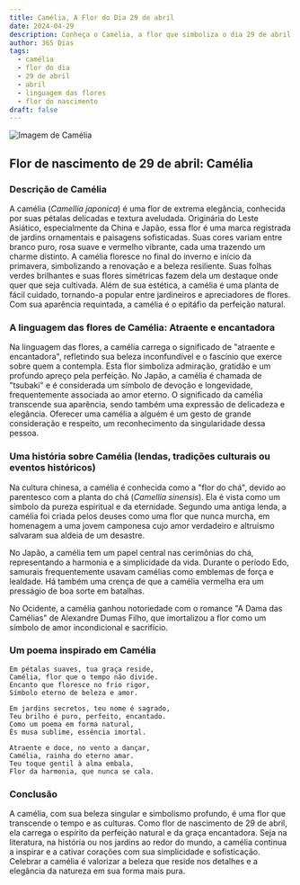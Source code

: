 ```yaml
---
title: Camélia, A Flor do Dia 29 de abril
date: 2024-04-29
description: Conheça o Camélia, a flor que simboliza o dia 29 de abril e seu significado 'Atraente e encantadora'. Explore a beleza e o simbolismo desta flor encantadora.
author: 365 Dias
tags:
  - camélia
  - flor do dia
  - 29 de abril
  - abril
  - linguagem das flores
  - flor do nascimento
draft: false
---
```


![Imagem de Camélia](https://cdn.pixabay.com/photo/2024/01/17/15/45/camellia-8514865_1280.jpg#center)

## Flor de nascimento de 29 de abril: Camélia

### Descrição de Camélia

A camélia (_Camellia japonica_) é uma flor de extrema elegância, conhecida por suas pétalas delicadas e textura aveludada. Originária do Leste Asiático, especialmente da China e Japão, essa flor é uma marca registrada de jardins ornamentais e paisagens sofisticadas. Suas cores variam entre branco puro, rosa suave e vermelho vibrante, cada uma trazendo um charme distinto. A camélia floresce no final do inverno e início da primavera, simbolizando a renovação e a beleza resiliente. Suas folhas verdes brilhantes e suas flores simétricas fazem dela um destaque onde quer que seja cultivada. Além de sua estética, a camélia é uma planta de fácil cuidado, tornando-a popular entre jardineiros e apreciadores de flores. Com sua aparência requintada, a camélia é o epitáfio da perfeição natural.

### A linguagem das flores de Camélia: Atraente e encantadora

Na linguagem das flores, a camélia carrega o significado de "atraente e encantadora", refletindo sua beleza inconfundível e o fascínio que exerce sobre quem a contempla. Esta flor simboliza admiração, gratidão e um profundo apreço pela perfeição. No Japão, a camélia é chamada de "tsubaki" e é considerada um símbolo de devoção e longevidade, frequentemente associada ao amor eterno. O significado da camélia transcende sua aparência, sendo também uma expressão de delicadeza e elegância. Oferecer uma camélia a alguém é um gesto de grande consideração e respeito, um reconhecimento da singularidade dessa pessoa.

### Uma história sobre Camélia (lendas, tradições culturais ou eventos históricos)

Na cultura chinesa, a camélia é conhecida como a "flor do chá", devido ao parentesco com a planta do chá (_Camellia sinensis_). Ela é vista como um símbolo da pureza espiritual e da eternidade. Segundo uma antiga lenda, a camélia foi criada pelos deuses como uma flor que nunca murcha, em homenagem a uma jovem camponesa cujo amor verdadeiro e altruísmo salvaram sua aldeia de um desastre.

No Japão, a camélia tem um papel central nas cerimônias do chá, representando a harmonia e a simplicidade da vida. Durante o período Edo, samurais frequentemente usavam camélias como emblemas de força e lealdade. Há também uma crença de que a camélia vermelha era um presságio de boa sorte em batalhas.

No Ocidente, a camélia ganhou notoriedade com o romance "A Dama das Camélias" de Alexandre Dumas Filho, que imortalizou a flor como um símbolo de amor incondicional e sacrifício.

### Um poema inspirado em Camélia

```
Em pétalas suaves, tua graça reside,  
Camélia, flor que o tempo não divide.  
Encanto que floresce no frio rigor,  
Símbolo eterno de beleza e amor.  

Em jardins secretos, teu nome é sagrado,  
Teu brilho é puro, perfeito, encantado.  
Como um poema em forma natural,  
És musa sublime, essência imortal.  

Atraente e doce, no vento a dançar,  
Camélia, rainha do eterno amar.  
Teu toque gentil à alma embala,  
Flor da harmonia, que nunca se cala.
```

### Conclusão

A camélia, com sua beleza singular e simbolismo profundo, é uma flor que transcende o tempo e as culturas. Como flor de nascimento de 29 de abril, ela carrega o espírito da perfeição natural e da graça encantadora. Seja na literatura, na história ou nos jardins ao redor do mundo, a camélia continua a inspirar e a cativar corações com sua simplicidade e sofisticação. Celebrar a camélia é valorizar a beleza que reside nos detalhes e a elegância da natureza em sua forma mais pura.